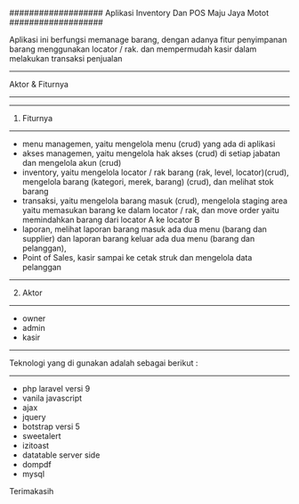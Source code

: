 ###################
Aplikasi Inventory Dan POS Maju Jaya Motot
###################

Aplikasi ini berfungsi memanage barang, dengan adanya fitur penyimpanan barang menggunakan locator / rak. dan mempermudah kasir dalam melakukan transaksi penjualan

---

Aktor & Fiturnya

---

---

1. Fiturnya

---

-   menu managemen, yaitu mengelola menu (crud) yang ada di aplikasi
-   akses managemen, yaitu mengelola hak akses (crud) di setiap jabatan dan mengelola akun (crud)
-   inventory, yaitu mengelola locator / rak barang (rak, level, locator)(crud), mengelola barang (kategori, merek, barang) (crud), dan melihat stok barang
-   transaksi, yaitu mengelola barang masuk (crud), mengelola staging area yaitu memasukan barang ke dalam locator / rak, dan move order yaitu memindahkan barang dari locator A ke locator B
-   laporan, melihat laporan barang masuk ada dua menu (barang dan supplier) dan laporan barang keluar ada dua menu (barang dan pelanggan),
-   Point of Sales, kasir sampai ke cetak struk dan mengelola data pelanggan

---

2. Aktor

---

-   owner
-   admin
-   kasir

---

Teknologi yang di gunakan adalah sebagai berikut :

---

-   php laravel versi 9
-   vanila javascript
-   ajax
-   jquery
-   botstrap versi 5
-   sweetalert
-   izitoast
-   datatable server side
-   dompdf
-   mysql

Terimakasih
